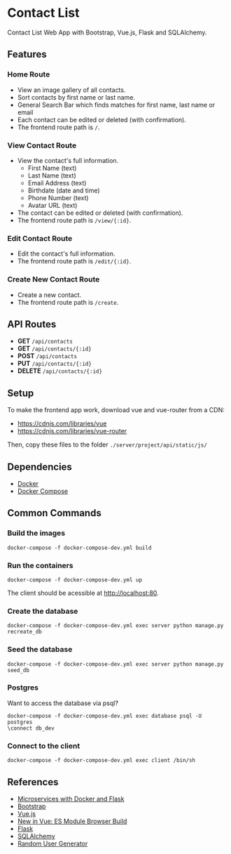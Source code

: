 # Contact List

Contact List Web App with Bootstrap, Vue.js, Flask and SQLAlchemy.

## Features

### Home Route
* View an image gallery of all contacts.
* Sort contacts by first name or last name.
* General Search Bar which finds matches for first name, last name or email
* Each contact can be edited or deleted (with confirmation).
* The frontend route path is `/`.

### View Contact Route
* View the contact's full information.
  * First Name (text)
  * Last Name (text)
  * Email Address (text)
  * Birthdate (date and time)
  * Phone Number (text)
  * Avatar URL (text)
* The contact can be edited or deleted (with confirmation).
* The frontend route path is `/view/{:id}`.

### Edit Contact Route
* Edit the contact's full information.
* The frontend route path is `/edit/{:id}`.

### Create New Contact Route
* Create a new contact.
* The frontend route path is `/create`.

## API Routes
* **GET** `/api/contacts`
* **GET** `/api/contacts/{:id}`
* **POST** `/api/contacts`
* **PUT** `/api/contacts/{:id}`
* **DELETE** `/api/contacts/{:id}`

## Setup
To make the frontend app work, download vue and vue-router from a CDN:
* https://cdnjs.com/libraries/vue
* https://cdnjs.com/libraries/vue-router

Then, copy these files to the folder `./server/project/api/static/js/`

## Dependencies
* [Docker](https://www.docker.com/)
* [Docker Compose](https://docs.docker.com/compose/)

## Common Commands

### Build the images

`docker-compose -f docker-compose-dev.yml build`

### Run the containers

`docker-compose -f docker-compose-dev.yml up`

The client should be acessible at [http://localhost:80](http://localhost:80).

### Create the database

`docker-compose -f docker-compose-dev.yml exec server python manage.py recreate_db`

### Seed the database

`docker-compose -f docker-compose-dev.yml exec server python manage.py seed_db`

### Postgres

Want to access the database via psql?

```
docker-compose -f docker-compose-dev.yml exec database psql -U postgres
\connect db_dev
```

### Connect to the client

`docker-compose -f docker-compose-dev.yml exec client /bin/sh`

## References
* [Microservices with Docker and Flask](https://github.com/testdrivenio/testdriven-app-2.4)
* [Bootstrap](https://getbootstrap.com/)
* [Vue.js](https://vuejs.org/)
* [New in Vue: ES Module Browser Build](https://vuejsdevelopers.com/2019/02/04/vue-es-module-browser-build/)
* [Flask](https://palletsprojects.com/p/flask/)
* [SQLAlchemy](https://www.sqlalchemy.org/)
* [Random User Generator](https://randomuser.me/)
